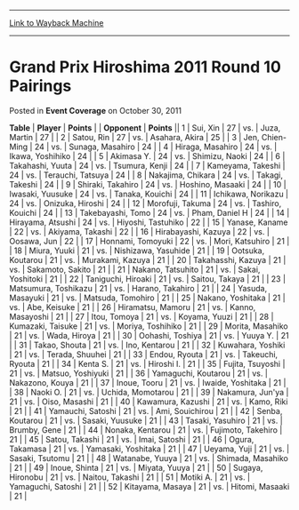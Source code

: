 
---
[Link to Wayback Machine](https://web.archive.org/web/20211021034034/https://magic.wizards.com/en/articles/archive/event-coverage/grand-prix-hiroshima-2011-round-10-pairings-2011-10-30)

[_metadata_:description]:- "TablePlayerPoints OpponentPoints 1Sui, Xin 27vs.Juza, Martin 27 2Satou, Rin 27vs.Asahara, Akira 25 3Jen, Chien-Ming 24vs.Sunaga, Masahiro 24 4Hiraga, Masahiro 24vs.Ikawa, Yoshihiko 24 5Akimasa Y."
[_metadata_:generator]:- "Drupal 7 (http://drupal.org)"
[_metadata_:node]:- "456606"
[_metadata_:publish_date]:- "2011-10-30"
[_metadata_:source]:- "div-main-content"
[_metadata_:title]:- "Grand Prix Hiroshima 2011 Round 10 Pairings"
[_metadata_:wayback_capture_timestamp]:- "2021-10-21 03:40:34"
[_metadata_:wayback_raw_url]:- "https://web.archive.org/web/20211021034034id_/https://magic.wizards.com/en/articles/archive/event-coverage/grand-prix-hiroshima-2011-round-10-pairings-2011-10-30"
[_metadata_:wayback_url]:- "https://magic.wizards.com/en/articles/archive/event-coverage/grand-prix-hiroshima-2011-round-10-pairings-2011-10-30"
---


Grand Prix Hiroshima 2011 Round 10 Pairings
===========================================



 Posted in **Event Coverage**
 on October 30, 2011 












 **Table** | **Player** | **Points** |  | **Opponent** | **Points** ||  1 | Sui, Xin |  27 | vs. | Juza, Martin |  27 |
|  2 | Satou, Rin |  27 | vs. | Asahara, Akira |  25 |
|  3 | Jen, Chien-Ming |  24 | vs. | Sunaga, Masahiro |  24 |
|  4 | Hiraga, Masahiro |  24 | vs. | Ikawa, Yoshihiko |  24 |
|  5 | Akimasa Y. |  24 | vs. | Shimizu, Naoki |  24 |
|  6 | Takahashi, Yuuta |  24 | vs. | Tsumura, Kenji |  24 |
|  7 | Kameyama, Takeshi |  24 | vs. | Terauchi, Tatsuya |  24 |
|  8 | Nakajima, Chikara |  24 | vs. | Takagi, Takeshi |  24 |
|  9 | Shiraki, Takahiro |  24 | vs. | Hoshino, Masaaki |  24 |
|  10 | Iwasaki, Yuusuke |  24 | vs. | Tanaka, Kouichi |  24 |
|  11 | Ichikawa, Norikazu |  24 | vs. | Onizuka, Hiroshi |  24 |
|  12 | Morofuji, Takuma |  24 | vs. | Tashiro, Kouichi |  24 |
|  13 | Takebayashi, Tomo |  24 | vs. | Pham, Daniel H |  24 |
|  14 | Hirayama, Atsushi |  24 | vs. | Hiyoshi, Tastuhiko |  22 |
|  15 | Yanase, Kaname |  22 | vs. | Akiyama, Takashi |  22 |
|  16 | Hirabayashi, Kazuya |  22 | vs. | Oosawa, Jun |  22 |
|  17 | Honnami, Tomoyuki |  22 | vs. | Mori, Katsuhiro |  21 |
|  18 | Miura, Yuuki |  21 | vs. | Nishizawa, Yasuhide |  21 |
|  19 | Ootsuka, Koutarou |  21 | vs. | Murakami, Kazuya |  21 |
|  20 | Takahasshi, Kazuya |  21 | vs. | Sakamoto, Sakito |  21 |
|  21 | Nakano, Tatsuhito |  21 | vs. | Sakai, Yoshitoki |  21 |
|  22 | Taniguchi, Hiroaki |  21 | vs. | Saitou, Takaya |  21 |
|  23 | Matsumura, Toshikazu |  21 | vs. | Harano, Takahiro |  21 |
|  24 | Yasuda, Masayuki |  21 | vs. | Matsuda, Tomohiro |  21 |
|  25 | Nakano, Yoshitaka |  21 | vs. | Abe, Keisuke |  21 |
|  26 | Hiramatsu, Mamoru |  21 | vs. | Kanno, Masayoshi |  21 |
|  27 | Itou, Tomoya |  21 | vs. | Koyama, Yuuzi |  21 |
|  28 | Kumazaki, Taisuke |  21 | vs. | Moriya, Toshihiko |  21 |
|  29 | Morita, Masahiko |  21 | vs. | Wada, Hiroya |  21 |
|  30 | Oohashi, Toshiya |  21 | vs. | Yuuya Y. |  21 |
|  31 | Takao, Shouta |  21 | vs. | Ino, Kentarou |  21 |
|  32 | Kuwahara, Yoshiki |  21 | vs. | Terada, Shuuhei |  21 |
|  33 | Endou, Ryouta |  21 | vs. | Takeuchi, Ryouta |  21 |
|  34 | Kenta S. |  21 | vs. | Hiroshi I. |  21 |
|  35 | Fujita, Tsuyoshi |  21 | vs. | Matsuo, Yoshiyuki |  21 |
|  36 | Yamaguchi, Koutarou |  21 | vs. | Nakazono, Kouya |  21 |
|  37 | Inoue, Tooru |  21 | vs. | Iwaide, Yoshitaka |  21 |
|  38 | Naoki O. |  21 | vs. | Uchida, Momotarou |  21 |
|  39 | Nakamura, Jun'ya |  21 | vs. | Oiso, Masashi |  21 |
|  40 | Kawamura, Kazushi |  21 | vs. | Kamo, Riki |  21 |
|  41 | Yamauchi, Satoshi |  21 | vs. | Ami, Souichirou |  21 |
|  42 | Senba, Koutarou |  21 | vs. | Sasaki, Yuusuke |  21 |
|  43 | Tasaki, Yasuhiro |  21 | vs. | Brumby, Gene |  21 |
|  44 | Nonaka, Kentarou |  21 | vs. | Fujimoto, Takehiro |  21 |
|  45 | Satou, Takashi |  21 | vs. | Imai, Satoshi |  21 |
|  46 | Ogura, Takamasa |  21 | vs. | Yamasaki, Yoshitaka |  21 |
|  47 | Ueyama, Yuji |  21 | vs. | Sasaki, Tsutomu |  21 |
|  48 | Watanabe, Yuuya |  21 | vs. | Shimada, Masahiko |  21 |
|  49 | Inoue, Shinta |  21 | vs. | Miyata, Yuuya |  21 |
|  50 | Sugaya, Hironobu |  21 | vs. | Naitou, Takashi |  21 |
|  51 | Motiki A. |  21 | vs. | Yamaguchi, Satoshi |  21 |
|  52 | Kitayama, Masaya |  21 | vs. | Hitomi, Masaaki |  21 |







